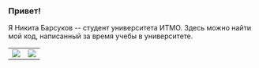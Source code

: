 ### Привет! 

 Я Никита Барсуков -- студент университета ИТМО. Здесь можно найти мой код, написанный за время учебы в университете.

<div class="stats">
  <table cellpadding="0" cellspacing="0">
    <tr>
      <td>
        <img src="https://github-readme-stats.vercel.app/api?username=bnkspbrus&show_icons=true&count_private=true&hide=stars&hide_border=true&text_color=000">
      </td>
      <td>
        <img src="https://github-readme-stats.vercel.app/api/top-langs/?username=bnkspbrus&langs_count=6&hide=TeX&hide_border=true&text_color=000">
      </td>
    </tr>
  </table>
</div>
